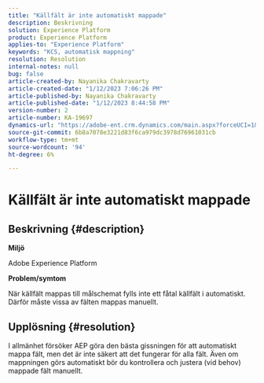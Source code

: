 ```yaml
---
title: "Källfält är inte automatiskt mappade"
description: Beskrivning
solution: Experience Platform
product: Experience Platform
applies-to: "Experience Platform"
keywords: "KCS, automatisk mappning"
resolution: Resolution
internal-notes: null
bug: false
article-created-by: Nayanika Chakravarty
article-created-date: "1/12/2023 7:06:26 PM"
article-published-by: Nayanika Chakravarty
article-published-date: "1/12/2023 8:44:58 PM"
version-number: 2
article-number: KA-19697
dynamics-url: "https://adobe-ent.crm.dynamics.com/main.aspx?forceUCI=1&pagetype=entityrecord&etn=knowledgearticle&id=ac2ee131-ac92-ed11-aad1-6045bd006c82"
source-git-commit: 6b8a7078e3221d83f6ca979dc3978d76961031cb
workflow-type: tm+mt
source-wordcount: '94'
ht-degree: 6%

---
```


# Källfält är inte automatiskt mappade

## Beskrivning {#description}


<b>Miljö</b>

Adobe Experience Platform

<b>Problem/symtom</b>

När källfält mappas till målschemat fylls inte ett fåtal källfält i automatiskt. Därför måste vissa av fälten mappas manuellt.


## Upplösning {#resolution}


I allmänhet försöker AEP göra den bästa gissningen för att automatiskt mappa fält, men det är inte säkert att det fungerar för alla fält. Även om mappningen görs automatiskt bör du kontrollera och justera (vid behov) mappade fält manuellt.
